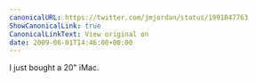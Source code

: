 ```yaml
---
canonicalURL: https://twitter.com/jmjordan/status/1991847763
ShowCanonicalLink: true
CanonicalLinkText: View original on
date: 2009-06-01T14:46:08+00:00
---
```

I just bought a 20" iMac.